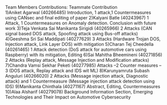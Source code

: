 Team Members Contributions:
Teammate                                            Contribution                                                  
1)Aniket Agarwal (40266485)                         Introduction, 1 attack,1 Countermeasures using CANsec and final editing of paper
2)Kalyani Batle (40243967)                          1 Attack, 1 Countermeasures on Anomaly detection. Conclusion with future work
3)Teja Venkata Sai Manikanta Sirigidi (40265966)    2 Attacks (CAN signal based DOS attack, Spoofing attack using Bus-off attacks)
4)Geeshma Sri Sai Maddipati (40277629)              3 Attacks (Hardware Trojan DOS, Injection attack, Link Layer DOS) with mitigation
5)Charan Tej Cheedella (40261465)                   1 Attack detection (DoS attack for automotive cars using Raspberry) with its mitigation, Editing
6)Sai Mahitha Bheemineni (40271856)                 2 Attacks (Replay attack, Message Injection and Modification attacks)
7)Chandra Vamsi Sekhar Peketi (40277985)            Attacks –2 Counter measures – 3 (DOS attack, Replay attack and IDS wit ML)
8)Karunyamruta Subash Anguluri (40266020)           2 Attacks (Message injection attack, Diagnostic attack) and 1 Countermeasure (Message injection attack detection using IDS)
9)Manikanta Chinthala (40271167)                    Abstract, Editing, Countermeasures
10)Alaa Alsharif (40279078)                         Background Information Section, Emerging Technologies and Their Impact on Automotive Cybersecurity
